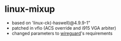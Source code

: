 # linux-mixup

* based on 'linux-ck(-haswell)@4.9.9-1"
* patched in vfio (ACS override and i915 VGA arbiter)
* changed parameters to [wireguard](https://www.wireguard.io/install)'s requirements

